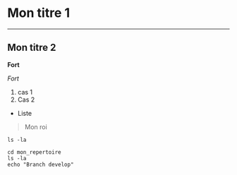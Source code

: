 # Mon titre 1
***
## Mon titre 2

**Fort**

*Fort*

1. cas 1
2. Cas 2

* Liste

> Mon roi

`ls -la`

```
cd mon_repertoire
ls -la
echo "Branch develop"
```

